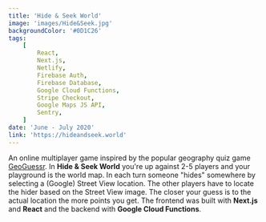 ```yaml
---
title: 'Hide & Seek World'
image: 'images/Hide&Seek.jpg'
backgroundColor: '#0D1C26'
tags:
    [
        React,
        Next.js,
        Netlify,
        Firebase Auth,
        Firebase Database,
        Google Cloud Functions,
        Stripe Checkout,
        Google Maps JS API,
        Sentry,
    ]
date: 'June - July 2020'
link: 'https://hideandseek.world'
---
```


An online multiplayer game inspired by the popular geography quiz game [GeoGuessr](https://www.geoguessr.com/). In **Hide & Seek World** you're up against 2-5 players and your playground is the world map. In each turn someone "hides" somewhere by selecting a (Google) Street View location. The other players have to locate the hider based on the Street View image. The closer your guess is to the actual location the more points you get. The frontend was built with **Next.js** and **React** and the backend with **Google Cloud Functions**.
